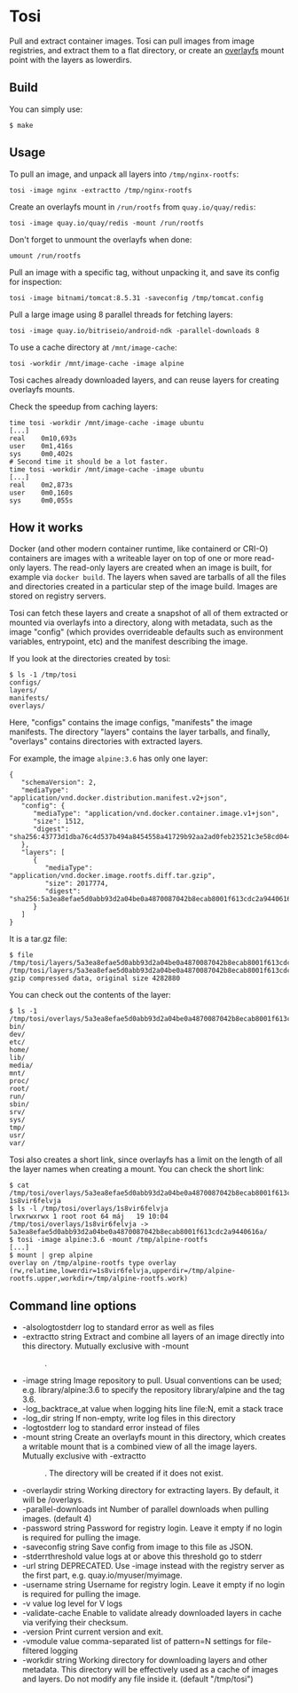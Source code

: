 # Tosi

Pull and extract container images. Tosi can pull images from image registries, and extract them to a flat directory, or create an [overlayfs](https://www.kernel.org/doc/Documentation/filesystems/overlayfs.txt) mount point with the layers as lowerdirs.

## Build

You can simply use:

    $ make

## Usage

To pull an image, and unpack all layers into `/tmp/nginx-rootfs`:

    tosi -image nginx -extractto /tmp/nginx-rootfs

Create an overlayfs mount in `/run/rootfs` from `quay.io/quay/redis`:

    tosi -image quay.io/quay/redis -mount /run/rootfs

Don't forget to unmount the overlayfs when done:

    umount /run/rootfs

Pull an image with a specific tag, without unpacking it, and save its config for inspection:

    tosi -image bitnami/tomcat:8.5.31 -saveconfig /tmp/tomcat.config

Pull a large image using 8 parallel threads for fetching layers:

    tosi -image quay.io/bitriseio/android-ndk -parallel-downloads 8

To use a cache directory at `/mnt/image-cache`:

    tosi -workdir /mnt/image-cache -image alpine

Tosi caches already downloaded layers, and can reuse layers for creating overlayfs mounts.

Check the speedup from caching layers:

    time tosi -workdir /mnt/image-cache -image ubuntu
    [...]
    real    0m10,693s
    user    0m1,416s
    sys     0m0,402s
    # Second time it should be a lot faster.
    time tosi -workdir /mnt/image-cache -image ubuntu
    [...]
    real    0m2,873s
    user    0m0,160s
    sys     0m0,055s

## How it works

Docker (and other modern container runtime, like containerd or CRI-O) containers are images with a writeable layer on top of one or more read-only layers. The read-only layers are created when an image is built, for example via `docker build`. The layers when saved are tarballs of all the files and directories created in a particular step of the image build. Images are stored on registry servers.

Tosi can fetch these layers and create a snapshot of all of them extracted or mounted via overlayfs into a directory, along with metadata, such as the image "config" (which provides overrideable defaults such as environment variables, entrypoint, etc) and the manifest describing the image.

If you look at the directories created by tosi:

    $ ls -1 /tmp/tosi
    configs/
    layers/
    manifests/
    overlays/

Here, "configs" contains the image configs, "manifests" the image manifests. The directory "layers" contains the layer tarballs, and finally, "overlays" contains directories with extracted layers.

For example, the image `alpine:3.6` has only one layer:

    {
       "schemaVersion": 2,
       "mediaType": "application/vnd.docker.distribution.manifest.v2+json",
       "config": {
          "mediaType": "application/vnd.docker.container.image.v1+json",
          "size": 1512,
          "digest": "sha256:43773d1dba76c4d537b494a8454558a41729b92aa2ad0feb23521c3e58cd0440"
       },
       "layers": [
          {
             "mediaType": "application/vnd.docker.image.rootfs.diff.tar.gzip",
             "size": 2017774,
             "digest": "sha256:5a3ea8efae5d0abb93d2a04be0a4870087042b8ecab8001f613cdc2a9440616a"
          }
       ]
    }

It is a tar.gz file:

    $ file /tmp/tosi/layers/5a3ea8efae5d0abb93d2a04be0a4870087042b8ecab8001f613cdc2a9440616a
    /tmp/tosi/layers/5a3ea8efae5d0abb93d2a04be0a4870087042b8ecab8001f613cdc2a9440616a: gzip compressed data, original size 4282880

You can check out the contents of the layer:

    $ ls -1 /tmp/tosi/overlays/5a3ea8efae5d0abb93d2a04be0a4870087042b8ecab8001f613cdc2a9440616a
    bin/
    dev/
    etc/
    home/
    lib/
    media/
    mnt/
    proc/
    root/
    run/
    sbin/
    srv/
    sys/
    tmp/
    usr/
    var/

Tosi also creates a short link, since overlayfs has a limit on the length of all the layer names when creating a mount. You can check the short link:

    $ cat /tmp/tosi/overlays/5a3ea8efae5d0abb93d2a04be0a4870087042b8ecab8001f613cdc2a9440616a.link
    1s8vir6felvja
    $ ls -l /tmp/tosi/overlays/1s8vir6felvja
    lrwxrwxrwx 1 root root 64 máj   19 10:04 /tmp/tosi/overlays/1s8vir6felvja -> 5a3ea8efae5d0abb93d2a04be0a4870087042b8ecab8001f613cdc2a9440616a/
    $ tosi -image alpine:3.6 -mount /tmp/alpine-rootfs
    [...]
    $ mount | grep alpine
    overlay on /tmp/alpine-rootfs type overlay (rw,relatime,lowerdir=1s8vir6felvja,upperdir=/tmp/alpine-rootfs.upper,workdir=/tmp/alpine-rootfs.work)

## Command line options

* -alsologtostderr
   	log to standard error as well as files
* -extractto string
   	Extract and combine all layers of an image directly into this directory. Mutually exclusive with -mount <dir>.
* -image string
   	Image repository to pull. Usual conventions can be used; e.g. library/alpine:3.6 to specify the repository library/alpine and the tag 3.6.
* -log_backtrace_at value
   	when logging hits line file:N, emit a stack trace
* -log_dir string
   	If non-empty, write log files in this directory
* -logtostderr
   	log to standard error instead of files
* -mount string
   	Create an overlayfs mount in this directory, which creates a writable mount that is a combined view of all the image layers. Mutually exclusive with -extractto <dir>. The directory will be created if it does not exist.
* -overlaydir string
   	Working directory for extracting layers. By default, it will be <workdir>/overlays.
* -parallel-downloads int
   	Number of parallel downloads when pulling images. (default 4)
* -password string
   	Password for registry login. Leave it empty if no login is required for pulling the image.
* -saveconfig string
   	Save config from image to this file as JSON.
* -stderrthreshold value
   	logs at or above this threshold go to stderr
* -url string
   	DEPRECATED. Use -image instead with the registry server as the first part, e.g. quay.io/myuser/myimage.
* -username string
   	Username for registry login. Leave it empty if no login is required for pulling the image.
* -v value
   	log level for V logs
* -validate-cache
   	Enable to validate already downloaded layers in cache via verifying their checksum.
* -version
   	Print current version and exit.
* -vmodule value
   	comma-separated list of pattern=N settings for file-filtered logging
* -workdir string
   	Working directory for downloading layers and other metadata. This directory will be effectively used as a cache of images and layers. Do not modify any file inside it. (default "/tmp/tosi")
